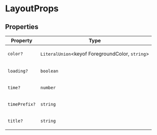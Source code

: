 # LayoutProps

## Properties

<table>
<thead>
<tr>
<th>Property</th>
<th>Type</th>
</tr>
</thead>
<tbody>
<tr>
<td>

<a id="color"></a> `color?`

</td>
<td>

`LiteralUnion`\<keyof ForegroundColor, `string`\>

</td>
</tr>
<tr>
<td>

<a id="loading"></a> `loading?`

</td>
<td>

`boolean`

</td>
</tr>
<tr>
<td>

<a id="time"></a> `time?`

</td>
<td>

`number`

</td>
</tr>
<tr>
<td>

<a id="timeprefix"></a> `timePrefix?`

</td>
<td>

`string`

</td>
</tr>
<tr>
<td>

<a id="title"></a> `title?`

</td>
<td>

`string`

</td>
</tr>
</tbody>
</table>
